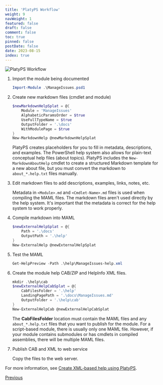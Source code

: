 ```yaml
---
title: 'PlatyPS Workflow'
weight: 9
navWeight: 1
featured: false
draft: false
comment: false
toc: true
pinned: false
postDate: false
date: 2023-08-15
index: true
---
```


![PlatyPS Workflow][03]

1. Import the module being documented

   ```powershell
   Import-Module .\ManageIssues.psd1
   ```

1. Create new markdown files (cmdlet and module)

   ```powershell
   $newMarkdownHelpSplat = @{
       Module = 'ManageIssues'
       AlphabeticParamsOrder = $true
       UseFullTypeName = $true
       OutputFolder = '.\docs'
       WithModulePage = $true
   }
   New-MarkdownHelp @newMarkdownHelpSplat
   ```

   PlatyPS creates placeholders for you to fill in metadata, descriptions, and examples. The
   PowerShell help system also allows for plain-text conceptual help files (about topics). PlatyPS
   includes the `New-MarkdownAboutHelp` cmdlet to create a structured Markdown template for a new
   about file, but you must convert the markdown to `about_*.help.txt` files manually.

1. Edit markdown files to add descriptions, examples, links, notes, etc.

   Metadata in `<Module>.md` and `<Cmdlet-Name>.md` files is used when compiling the MAML files. The
   markdown files aren't used directly by the help system. It's important that the metadata is
   correct for the help system to work properly.

1. Compile markdown into MAML

   ```powershell
   $newExternalHelpSplat = @{
       Path = '.\docs'
       OutputPath = '.\help'
   }
   New-ExternalHelp @newExternalHelpSplat
   ```

1. Test the MAML

   ```powershell
   Get-HelpPreview -Path .\help\ManageIssues-help.xml
   ```

1. Create the module help CAB/ZIP and HelpInfo XML files.

   ```powershell
   mkdir .\help\cab
   $newExternalHelpCabSplat = @{
       CabFilesFolder = '.\help'
       LandingPagePath = '.\docs\ManageIssues.md'
       OutputFolder = '.\help\cab'
   }
   New-ExternalHelpCab @newExternalHelpCabSplat
   ```

   The **CabFilesFolder** location must contain the MAML files and any `about_*.help.txt` files that
   you want to publish for the module. For a script-based module, there is usually only one MAML
   file. However, if your module contains submodules or has cmdlets in compiled assemblies, there
   will be multiple MAML files.

1. Publish CAB and XML to web service

   Copy the files to the web server.

For more information, see [Create XML-based help using PlatyPS][01].

[Previous][02]

<!-- link references -->
[01]: https://learn.microsoft.com/powershell/utility-modules/platyps/create-help-using-platyps
[02]: ../slide8
[03]: images/pshelp/slide9.png
